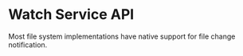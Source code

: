 # Watch Service API
Most file system implementations have native support for file change notification.
